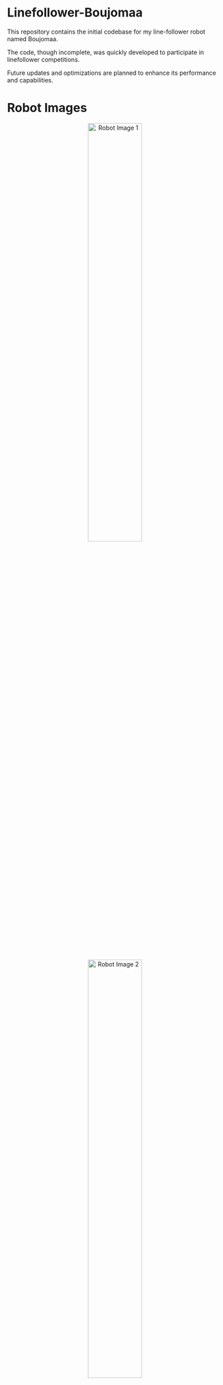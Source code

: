 # Linefollower-Boujomaa
This repository contains the initial codebase for my line-follower robot named Boujomaa. 

The code, though incomplete, was quickly developed to participate in linefollower competitions. 

Future updates and optimizations are planned to enhance its performance and capabilities.

# Robot Images
<div style="text-align: center;">
<img src="https://github.com/MedAziz218/Linefollower-Boujomaa/assets/118969900/9f1c78c0-803a-4696-99f8-105f2734b83b" alt="Robot Image 1" width="50%" />
<img src="https://github.com/MedAziz218/Linefollower-Boujomaa/assets/118969900/277009cd-03c2-4bf9-ab76-2439f6bc3b93" alt="Robot Image 2" width="50%" />
</div>
